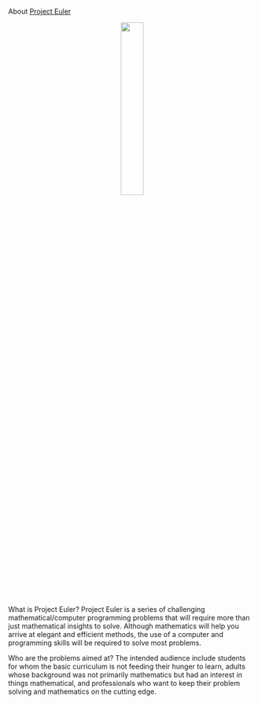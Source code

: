 About [Project Euler](https://projecteuler.net/)

<p align="center">
    <img src="https://upload.wikimedia.org/wikipedia/commons/6/60/Leonhard_Euler_2.jpg" width="30%"/>
<p/>

What is Project Euler?
Project Euler is a series of challenging mathematical/computer programming problems that will require more than just mathematical insights to solve. Although mathematics will help you arrive at elegant and efficient methods, the use of a computer and programming skills will be required to solve most problems.

Who are the problems aimed at?
The intended audience include students for whom the basic curriculum is not feeding their hunger to learn, adults whose background was not primarily mathematics but had an interest in things mathematical, and professionals who want to keep their problem solving and mathematics on the cutting edge.
